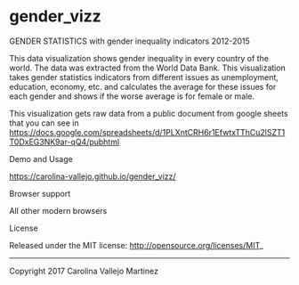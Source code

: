 # gender_vizz

GENDER STATISTICS
with gender inequality indicators 2012-2015

This data visualization shows gender inequality in every country of the world. The data was extracted from the World Data Bank. This visualization takes gender statistics indicators from different issues as unemployment, education, economy, etc. and calculates the average for these issues for each gender and shows if the worse average is for female or male.


This visualization gets raw data from a public document from google sheets that you can see in https://docs.google.com/spreadsheets/d/1PLXntCRH6r1EfwtxTThCu2lSZT1T0DxEG3NK9ar-qQ4/pubhtml

Demo and Usage

https://carolina-vallejo.github.io/gender_vizz/


Browser support

All other modern browsers

License

Released under the MIT license: http://opensource.org/licenses/MIT_



* * *

Copyright 2017 Carolina Vallejo Martinez
